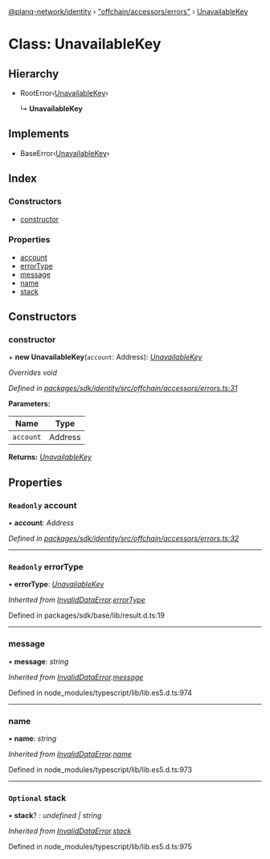 [@planq-network/identity](../README.md) › ["offchain/accessors/errors"](../modules/_offchain_accessors_errors_.md) › [UnavailableKey](_offchain_accessors_errors_.unavailablekey.md)

# Class: UnavailableKey

## Hierarchy

* RootError‹[UnavailableKey](../enums/_offchain_accessors_errors_.schemaerrortypes.md#unavailablekey)›

  ↳ **UnavailableKey**

## Implements

* BaseError‹[UnavailableKey](../enums/_offchain_accessors_errors_.schemaerrortypes.md#unavailablekey)›

## Index

### Constructors

* [constructor](_offchain_accessors_errors_.unavailablekey.md#constructor)

### Properties

* [account](_offchain_accessors_errors_.unavailablekey.md#readonly-account)
* [errorType](_offchain_accessors_errors_.unavailablekey.md#readonly-errortype)
* [message](_offchain_accessors_errors_.unavailablekey.md#message)
* [name](_offchain_accessors_errors_.unavailablekey.md#name)
* [stack](_offchain_accessors_errors_.unavailablekey.md#optional-stack)

## Constructors

###  constructor

\+ **new UnavailableKey**(`account`: Address): *[UnavailableKey](_offchain_accessors_errors_.unavailablekey.md)*

*Overrides void*

*Defined in [packages/sdk/identity/src/offchain/accessors/errors.ts:31](https://github.com/planq-network/planq-sdk/blob/master/packages/sdk/identity/src/offchain/accessors/errors.ts#L31)*

**Parameters:**

Name | Type |
------ | ------ |
`account` | Address |

**Returns:** *[UnavailableKey](_offchain_accessors_errors_.unavailablekey.md)*

## Properties

### `Readonly` account

• **account**: *Address*

*Defined in [packages/sdk/identity/src/offchain/accessors/errors.ts:32](https://github.com/planq-network/planq-sdk/blob/master/packages/sdk/identity/src/offchain/accessors/errors.ts#L32)*

___

### `Readonly` errorType

• **errorType**: *[UnavailableKey](../enums/_offchain_accessors_errors_.schemaerrortypes.md#unavailablekey)*

*Inherited from [InvalidDataError](_offchain_accessors_errors_.invaliddataerror.md).[errorType](_offchain_accessors_errors_.invaliddataerror.md#readonly-errortype)*

Defined in packages/sdk/base/lib/result.d.ts:19

___

###  message

• **message**: *string*

*Inherited from [InvalidDataError](_offchain_accessors_errors_.invaliddataerror.md).[message](_offchain_accessors_errors_.invaliddataerror.md#message)*

Defined in node_modules/typescript/lib/lib.es5.d.ts:974

___

###  name

• **name**: *string*

*Inherited from [InvalidDataError](_offchain_accessors_errors_.invaliddataerror.md).[name](_offchain_accessors_errors_.invaliddataerror.md#name)*

Defined in node_modules/typescript/lib/lib.es5.d.ts:973

___

### `Optional` stack

• **stack**? : *undefined | string*

*Inherited from [InvalidDataError](_offchain_accessors_errors_.invaliddataerror.md).[stack](_offchain_accessors_errors_.invaliddataerror.md#optional-stack)*

Defined in node_modules/typescript/lib/lib.es5.d.ts:975
